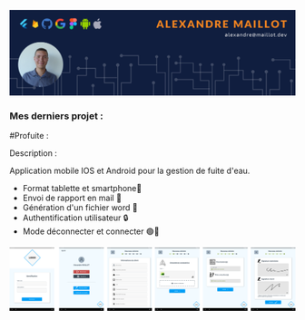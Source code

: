 ![Cover](https://github.com/AlexandreMaillot/AlexandreMaillot/blob/main/img/banniere.png)

### Mes derniers projet :

#Profuite : 

Description : 

Application mobile IOS et Android pour la gestion de fuite d'eau.
- Format tablette et smartphone📱
- Envoi de rapport en mail 📧
- Génération d'un fichier word 📄
- Authentification utilisateur 🔒
- Mode déconnecter et connecter 🟢🔴


![Profuite](https://github.com/AlexandreMaillot/AlexandreMaillot/blob/main/img/planche_profuite.png)
